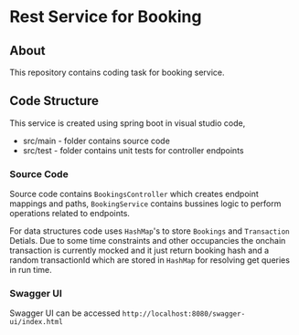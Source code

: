# Rest Service for Booking

## About

This repository contains coding task for booking service.

## Code Structure

This service is created using spring boot in visual studio code,

- src/main - folder contains source code
- src/test - folder contains unit tests for controller endpoints

### Source Code

Source code contains `BookingsController` which creates endpoint mappings and paths, `BookingService` contains bussines logic to perform operations related to endpoints.

For data structures code uses `HashMap`'s to store `Bookings` and `Transaction` Detials. Due to some time constraints and other occupancies the onchain transaction is currently mocked and it just return booking hash and a random transactionId which are stored in `HashMap` for resolving get queries in run time. 

### Swagger UI

Swagger UI can be accessed `http://localhost:8080/swagger-ui/index.html`


